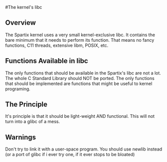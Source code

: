 #The kernel's libc

## Overview
The Spartix kernel uses a very small kernel-exclusive libc. It contains the bare minimum that it needs to perform its function. That means no fancy functions, C11 threads, extensive libm, POSIX, etc.
## Functions Available in libc
The only functions that should be available in the Spartix's libc are not a lot. The whole C Standard Library should NOT be ported. The only functions that should be implemented are functions that might be useful to kernel programing.
## The Principle
It's principle is that it should be light-weight AND functional. This will not turn into a glibc of a mess.
## Warnings
Don't try to link it with a user-space program. You should use newlib instead (or a port of glibc if i ever try one, if it ever stops to be bloated)
